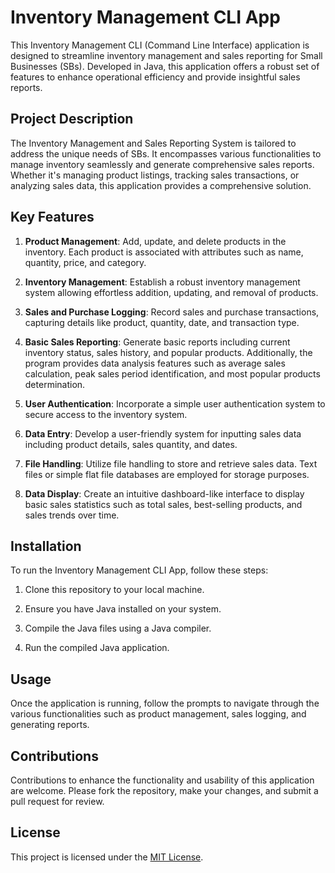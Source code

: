 # Inventory Management CLI App

This Inventory Management CLI (Command Line Interface) application is designed to streamline inventory management and sales reporting for Small Businesses (SBs). Developed in Java, this application offers a robust set of features to enhance operational efficiency and provide insightful sales reports.

## Project Description

The Inventory Management and Sales Reporting System is tailored to address the unique needs of SBs. It encompasses various functionalities to manage inventory seamlessly and generate comprehensive sales reports. Whether it's managing product listings, tracking sales transactions, or analyzing sales data, this application provides a comprehensive solution.

## Key Features

1. **Product Management**: Add, update, and delete products in the inventory. Each product is associated with attributes such as name, quantity, price, and category.
   
2. **Inventory Management**: Establish a robust inventory management system allowing effortless addition, updating, and removal of products.
   
3. **Sales and Purchase Logging**: Record sales and purchase transactions, capturing details like product, quantity, date, and transaction type.
   
4. **Basic Sales Reporting**: Generate basic reports including current inventory status, sales history, and popular products. Additionally, the program provides data analysis features such as average sales calculation, peak sales period identification, and most popular products determination.
   
5. **User Authentication**: Incorporate a simple user authentication system to secure access to the inventory system.
   
6. **Data Entry**: Develop a user-friendly system for inputting sales data including product details, sales quantity, and dates.
   
7. **File Handling**: Utilize file handling to store and retrieve sales data. Text files or simple flat file databases are employed for storage purposes.
   
8. **Data Display**: Create an intuitive dashboard-like interface to display basic sales statistics such as total sales, best-selling products, and sales trends over time.

## Installation

To run the Inventory Management CLI App, follow these steps:

1. Clone this repository to your local machine.
   
2. Ensure you have Java installed on your system.
   
3. Compile the Java files using a Java compiler.
   
4. Run the compiled Java application.

## Usage

Once the application is running, follow the prompts to navigate through the various functionalities such as product management, sales logging, and generating reports.

## Contributions

Contributions to enhance the functionality and usability of this application are welcome. Please fork the repository, make your changes, and submit a pull request for review.

## License

This project is licensed under the [MIT License](LICENSE).
